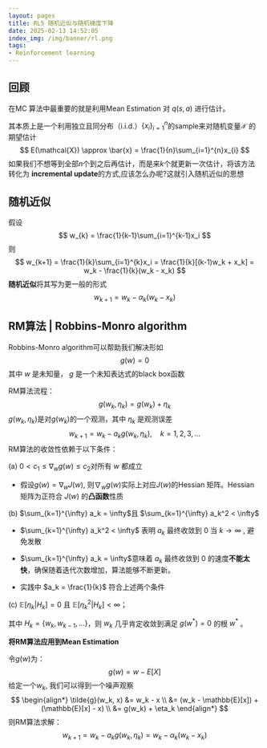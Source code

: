 ```yaml
---
layout: pages
title: RL5 随机近似与随机梯度下降
date: 2025-02-13 14:52:05
index_img: /img/banner/rl.png 
tags:
- Reinforcement learning
---
```


## 回顾

在MC 算法中最重要的就是利用Mean Estimation 对 $q(s,a)$ 进行估计。

其本质上是一个利用独立且同分布（i.i.d.）$\{x_i\}_{i=1}^{n}$的sample来对随机变量$\mathcal{X}$ 的期望估计
$$
E(\mathcal{X}) \approx \bar{x} =  \frac{1}{n}\sum_{i=1}^{n}x_{i}
$$
如果我们不想等到全部$n$个到之后再估计，而是来$k$个就更新一次估计，将该方法转化为 **incremental update**的方式,应该怎么办呢?这就引入随机近似的思想

## 随机近似

假设
$$
w_{k} = \frac{1}{k-1}\sum_{i=1}^{k-1}x_i
$$
则
$$
w_{k+1} = \frac{1}{k}\sum_{i=1}^{k}x_i = \frac{1}{k}[(k-1)w_k + x_k] = w_k - \frac{1}{k}(w_k - x_k)
$$
**随机近似**将其写为更一般的形式
$$
w_{k+1} = w_k - \alpha_k(w_k - x_k)
$$

## RM算法 | Robbins-Monro algorithm

Robbins-Monro algorithm可以帮助我们解决形如
$$
g(w) = 0
$$
其中 $w$ 是未知量， $g$ 是一个未知表达式的black box函数

RM算法流程：
$$
g(w_k,  \eta_k) = g(w_k) + \eta_k
$$
$g(w_k,  \eta_k)$是对$g(w_k)$的一个观测，其中 $\eta_k$ 是观测误差 
$$
\begin{equation}
    w_{k+1} = w_k - a_k g(w_k,  \eta_k), \quad k = 1, 2, 3, \ldots
    \tag{6.5}
\end{equation}
$$
RM算法的收敛性依赖于以下条件：

(a) $0 < c_1 \leq \nabla_w g(w) \leq c_2$对所有 $w$ 都成立

* 假设$g(w) =\nabla_{w} J(w)$, 则$\nabla_w g(w)$实际上对应$J(w)$的Hessian 矩阵。Hessian 矩阵为正符合 $J(w)$ 的**凸函数**性质

(b) $\sum_{k=1}^{\infty} a_k = \infty$且  $\sum_{k=1}^{\infty} a_k^2 < \infty$

* $\sum_{k=1}^{\infty} a_k^2 < \infty$ 表明 $a_k$ 最终收敛到 0 当 $k \to \infty$ , 避免发散

* $\sum_{k=1}^{\infty} a_k = \infty$意味着 $a_k$ 最终收敛到 0 的速度**不能太快**，确保随着迭代次数增加，算法能够不断更新。
* 实践中 $a_k = \frac{1}{k}$ 符合上述两个条件

(c)  $\mathbb{E}[\eta_k | H_k] = 0$ 且 $\mathbb{E}[\eta_k^2 | H_k] < \infty$；

其中 $H_k = \{ w_k, w_{k-1}, \dots \}$，则 $w_k$ 几乎肯定收敛到满足 $g(w^*) = 0$ 的根 $w^*$ 。

**将RM算法应用到Mean Estimation** 

令$g(w)$为：
$$
g(w) = w -  E[X] 
$$
给定一个$w_k$, 我们可以得到一个噪声观察
$$
\begin{align*}
\tilde{g}(w_k, x) &= w_k - x \\
&= (w_k - \mathbb{E}[x]) + (\mathbb{E}[x] - x) \\
&= g(w_k) + \eta_k
\end{align*}
$$
则RM算法求解：
$$
w_{k+1} = w_k - a_k g(w_k,  \eta_k) =  w_k - \alpha_k(w_k - x_k)
$$
